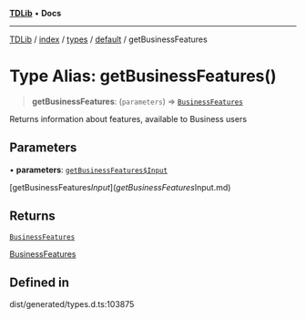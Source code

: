 [**TDLib**](../../../../../../README.md) • **Docs**

***

[TDLib](../../../../../../modules.md) / [index](../../../../../README.md) / [types](../../../README.md) / [default](../README.md) / getBusinessFeatures

# Type Alias: getBusinessFeatures()

> **getBusinessFeatures**: (`parameters`) => [`BusinessFeatures`](BusinessFeatures-1.md)

Returns information about features, available to Business users

## Parameters

• **parameters**: [`getBusinessFeatures$Input`](getBusinessFeatures$Input.md)

[getBusinessFeatures$Input](getBusinessFeatures$Input.md)

## Returns

[`BusinessFeatures`](BusinessFeatures-1.md)

[BusinessFeatures](BusinessFeatures-1.md)

## Defined in

dist/generated/types.d.ts:103875
